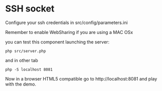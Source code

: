# SSH socket

Configure your ssh credentials in src/config/parameters.ini

Remember to enable WebSharing if you are using a MAC OSx

you can test this component launching the server:

```
php src/server.php
```

and in other tab
```
php -S localhost 8081
```

Now in a browser HTML5 compatible go to http://localhost:8081 and play with the demo.

